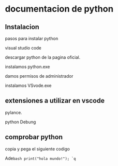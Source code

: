 # documentacion de python
## Instalacion

pasos para instalar python

visual studio code

descargar python de la pagina oficial.

instalamos python.exe

damos permisos de administrador

instalamos VSvode.exe

## extensiones a utilizar en vscode

pylance.

python Debung
 
## comprobar python

copia y pega el siguiente codigo

Ade``bash
  print("hola mundo!");
`q``
    
    